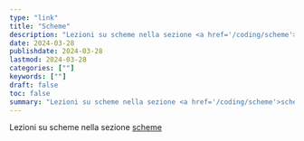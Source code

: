 ```yaml
---
type: "link"
title: "Scheme"
description: "Lezioni su scheme nella sezione <a href='/coding/scheme'>scheme</a>"
date: 2024-03-28
publishdate: 2024-03-28
lastmod: 2024-03-28
categories: [""]
keywords: [""]
draft: false
toc: false
summary: "Lezioni su scheme nella sezione <a href='/coding/scheme'>scheme</a>"
---
```


Lezioni su scheme nella sezione <a href='/coding/scheme'>scheme</a>
